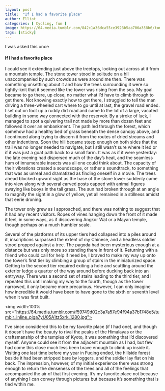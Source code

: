 ```yaml
---
layout: post
title:  "If I had a favorite place"
author: Elliot
categories: [ Cycling, fun ]
image: https://64.media.tumblr.com/842c1a36dca55ce3923b5aa706a358b6/tumblr_inline_pigb2qyBbn1tz5xrk_1280.jpg
tags: [sticky]
---
```


I was asked this once

#### If I had a favorite place


I could see it extending just above the treetops, looking out across at it from a mountain temple. The stone tower stood in solitude on a hill unaccompanied by such crowds as were around me then. There was something unsettling about it and how the trees surrounding it were so tightly-knit that it seemed like the tower was rising from the sea. My goal became to go there, up close, no matter what I’d have to climb through to get there.
Not knowing exactly how to get there, I struggled to tell the man driving a three-wheeled cart where to go until at last, the gravel road ended. I set out on foot up a ruddy dirt road and came to the lot of a large, vacated building in some way connected with the reservoir. By a stroke of luck, I managed to spot a quivering trail not made by more than dozen feet and followed it over an embankment. The path led through the forest, which somehow had a healthy bed of grass beneath the dense canopy above, and I continued along trying to discern it from the routes of dried streams and other indentions. Soon the hill became steep enough on both sides that the trail was no longer needed to navigate, but I still wasn’t sure where it led or if it was just a goat path back to a small farm. 
It was as if it were yesterday: the late evening had dispersed much of the day’s heat, and the seamless hum of innumerable insects was all one could think about. The capacity of their vibrations created a soundscape, or rather a soundtrack, to something that was as unreal and dramatized as finding oneself in a movie. The trees ahead blocked upward sight as the base of the stone tower suddenly came into view along with several carved posts capped with animal figures swaying like buoys in the tall grass. The sun had broken through at an angle to magnify the sight in a glow of yellow, yet all remained in a stillness amidst that eerie droning.


The tower only grew as I approached, and there was nothing to suggest that it had any recent visitors. Ropes of vines hanging down the front of it made it feel, in some ways, as if discovering Angkor Wat or a Mayan temple, though perhaps on a much humbler scale. 


Several of the platforms of its upper tiers had collapsed into a piles around it, inscriptions surpassed the extent of my Chinese, and a headless soldier stood propped against a tree. The pagoda had been mysterious enough at a distance but was only more so standing there in front of it.
Returning with a friend who could call for help if need be, I braved to make my way up onto the tower’s first tier by climbing a group of stairs in the miniaturized space. Getting to the second tier required exiting a hole and scuttling around the exterior ledge a quarter of the way around before ducking back into an entryway. There was a second set of stairs leading to the third tier, and I repeated this until making my way to the fourth, though as the tower narrowed, it only became more precarious. However, I can only imagine how incredible it would have been to have gone to the sixth or seventh level when it was first built.

<img width:100% src="https://64.media.tumblr.com/f59749d02c3a7a57e94f94a37b1748e5/tumblr_inline_piga7yU05A1tz5xrk_1280.jpg">

I’ve since considered this to be my favorite place (if I had one), and though it doesn’t have the beauty to rival the peaks of the Himalayas or the craftsmanship of the temples of Kyoto, it was something that I’d discovered myself. Anyone could see it from the adjacent mountain as I had, but few had come this close much less been brave enough to climb up inside it. Visiting one last time before my year in Fuqing ended, the hillside forest beside it had been stripped bare by loggers, and the soldier lay flat on his back. The impression, however, of my initial experience there was strong enough to return the denseness of the trees and all of the feelings that accompanied the air of that first evening. It’s my favorite place not because of anything I can convey through pictures but because it’s something that is tied within me. 
 
